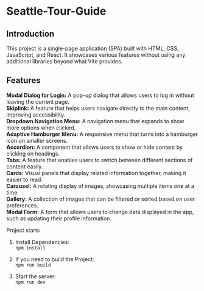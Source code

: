 # Seattle-Tour-Guide
## Introduction
This project is a single-page application (SPA) built with HTML, CSS, JavaScript, and React. It showcases various features without using any additional libraries beyond what Vite provides.   

## Features  
**Modal Dialog for Login:** A pop-up dialog that allows users to log in without leaving the current page.  
**Skiplink:** A feature that helps users navigate directly to the main content, improving accessibility.  
**Dropdown Navigation Menu:** A navigation menu that expands to show more options when clicked.  
**Adaptive Hamburger Menu:** A responsive menu that turns into a hamburger icon on smaller screens.  
**Accordion:** A component that allows users to show or hide content by clicking on headings.  
**Tabs:** A feature that enables users to switch between different sections of content easily.  
**Cards:** Visual panels that display related information together, making it easier to read.  
**Carousel:** A rotating display of images, showcasing multiple items one at a time.  
**Gallery:** A collection of images that can be filtered or sorted based on user preferences.  
**Modal Form:** A form that allows users to change data displayed in the app, such as updating their profile information.  

Project starts
1. Install Dependencies:  
```npm install```  
  
2. If you need to build the Project:  
```npm run build```  
  
3. Start the server:  
```npm run dev```  

